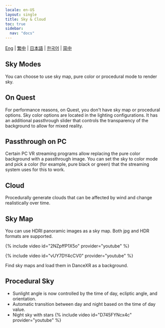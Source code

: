 ```yaml
---
locale: en-US
layout: single
title: Sky & Cloud
toc: true
sidebar:
  nav: "docs"
---
```

[Eng](/dancexr/features/skymap) | [繁中](/tw/dancexr/features/skymap) | [日本語](/jp/dancexr/features/skymap) | [한국어](/kr/dancexr/features/skymap) | [简中](/zh/dancexr/features/skymap)


## Sky Modes
You can choose to use sky map, pure color or procedural mode to render sky.

## On Quest
For performance reasons, on Quest, you don't have sky map or procedural options. Sky color options are located in the lighting configurations. It has an additional passthrough slider that controls the transparency of the background to allow for mixed reality.

## Passthrough on PC
Certain PC VR streaming programs allow replacing the pure color background with a passthrough image. You can set the sky to color mode and pick a color (for example, pure black or green) that the streaming system uses for this to work.

## Cloud
Procedurally generate clouds that can be affected by wind and change realistically over time.

## Sky Map
You can use HDRI panoramic images as a sky map. Both jpg and HDR formats are supported.

{% include video id="2NZpffP1X5o" provider="youtube" %}

{% include video id="vUY7DY4cCV0" provider="youtube" %}

Find sky maps and load them in DanceXR as a background.

## Procedural Sky
* Sunlight angle is now controlled by the time of day, ecliptic angle, and orientation.
* Automatic transition between day and night based on the time of day value.
* Night sky with stars
{% include video id="D745FYNcx4c" provider="youtube" %}